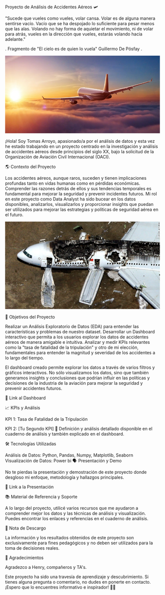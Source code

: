 Proyecto de Análisis de Accidentes Aéreos 🛩️

"Sucede que vueles como vueles, volar cansa. 
Volar es de alguna manera sentirse vacío. 
Vacío que se ha despojado lo suficiente para pesar menos que las alas. 
Volando no hay forma de aquietar el movimiento, ni de volar para atrás,
vueles en la dirección que vueles, estarás volando hacia adelante."

.   Fragmento de "El cielo es de quien lo vuela"
                           Guillermo De Pösfay                .


![avion](avion.jpg)

¡Hola! Soy Tomas Arroyo, apasionado/a por el análisis de datos y esta vez he estado trabajando en un proyecto centrado en la investigación y análisis de accidentes aéreos desde principios del siglo XX, bajo la solicitud de la Organización de Aviación Civil Internacional (OACI).

🌎 Contexto del Proyecto

Los accidentes aéreos, aunque raros, suceden y tienen implicaciones profundas tanto en vidas humanas como en pérdidas económicas. Comprender las razones detrás de ellos y sus tendencias temporales es fundamental para mejorar la seguridad y prevenir incidentes futuros. Mi rol en este proyecto como Data Analyst ha sido bucear en los datos disponibles, analizarlos, visualizarlos y proporcionar insights que puedan ser utilizados para mejorar las estrategias y políticas de seguridad aérea en el futuro.

![accidentes](accidentes-aviones-comerciales-mas-mortiferos-de-la-historia14.jpg)

🧐 Objetivos del Proyecto

Realizar un Análisis Exploratorio de Datos (EDA) para entender las características y problemas de nuestro dataset.
Desarrollar un Dashboard interactivo que permita a los usuarios explorar los datos de accidentes aéreos de manera amigable e intuitiva.
Analizar y medir KPIs relevantes como la "tasa de fatalidad de la tripulación" y otro de mi elección, fundamentales para entender la magnitud y severidad de los accidentes a lo largo del tiempo.



El dashboard creado permite explorar los datos a través de varios filtros y gráficos interactivos. No sólo visualizamos los datos, sino que también generamos insights y conclusiones que podrían influir en las políticas y decisiones de la industria de la aviación para mejorar la seguridad y prevenir accidentes futuros.

🔗 Link al Dashboard

📈 KPIs y Análisis

KPI 1: Tasa de Fatalidad de la Tripulación


KPI 2: [Tu Segundo KPI]
📝 Definición y análisis detallado disponible en el cuaderno de análisis y también explicado en el dashboard.

🛠️ Tecnologías Utilizadas

Análisis de Datos: Python, Pandas, Numpy, Matplotlib, Seaborn
Visualización de Datos: Power bi
🗣️ Presentación y Demo

No te pierdas la presentación y demostración de este proyecto donde desgloso mi enfoque, metodología y hallazgos principales.

🔗 Link a la Presentación

📚 Material de Referencia y Soporte

A lo largo del proyecto, utilicé varios recursos que me ayudaron a comprender mejor los datos y las técnicas de análisis y visualización. Puedes encontrar los enlaces y referencias en el cuaderno de análisis.

📝 Nota de Descargo

La información y los resultados obtenidos de este proyecto son exclusivamente para fines pedagógicos y no deben ser utilizados para la toma de decisiones reales.

🤝 Agradecimientos

Agradezco a Henry, compañeros y TA's.

Este proyecto ha sido una travesía de aprendizaje y descubrimiento. Si tienes alguna pregunta o comentario, no dudes en ponerte en contacto. ¡Espero que lo encuentres informativo e inspirador! 🚁🌟